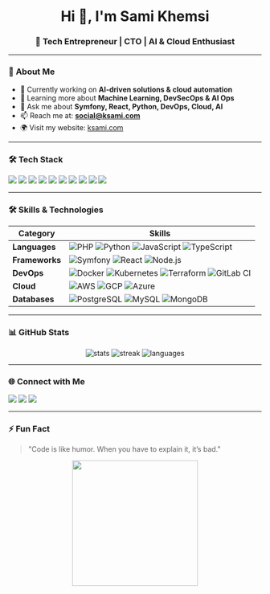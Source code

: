<!-- Banner -->
<h1 align="center">Hi 👋, I'm Sami Khemsi</h1>
<h3 align="center">🚀 Tech Entrepreneur | CTO | AI & Cloud Enthusiast</h3>

---

### 🌟 **About Me**
- 🔭 Currently working on **AI-driven solutions & cloud automation**
- 🌱 Learning more about **Machine Learning, DevSecOps & AI Ops**
- 💬 Ask me about **Symfony, React, Python, DevOps, Cloud, AI**
- 📫 Reach me at: **social@ksami.com**
- 🌍 Visit my website: [ksami.com](https://ksami.com)

---

### 🛠 **Tech Stack**
<p align="left">
<img src="https://img.shields.io/badge/PHP-777BB4?style=for-the-badge&logo=php&logoColor=white" />
<img src="https://img.shields.io/badge/Symfony-000000?style=for-the-badge&logo=symfony&logoColor=white" />
<img src="https://img.shields.io/badge/React-20232A?style=for-the-badge&logo=react&logoColor=61DAFB" />
<img src="https://img.shields.io/badge/Node.js-43853D?style=for-the-badge&logo=node.js&logoColor=white" />
<img src="https://img.shields.io/badge/Python-3776AB?style=for-the-badge&logo=python&logoColor=white" />
<img src="https://img.shields.io/badge/AWS-232F3E?style=for-the-badge&logo=amazonaws&logoColor=white" />
<img src="https://img.shields.io/badge/GCP-4285F4?style=for-the-badge&logo=googlecloud&logoColor=white" />
<img src="https://img.shields.io/badge/Docker-2496ED?style=for-the-badge&logo=docker&logoColor=white" />
<img src="https://img.shields.io/badge/Kubernetes-326CE5?style=for-the-badge&logo=kubernetes&logoColor=white" />
<img src="https://img.shields.io/badge/Terraform-7B42BC?style=for-the-badge&logo=terraform&logoColor=white" />
</p>

---

### 🛠 **Skills & Technologies**

| Category          | Skills |
|-------------------|--------|
| **Languages**     | ![PHP](https://img.shields.io/badge/-PHP-777BB4?style=flat-square&logo=php&logoColor=white) ![Python](https://img.shields.io/badge/-Python-3776AB?style=flat-square&logo=python&logoColor=white) ![JavaScript](https://img.shields.io/badge/-JavaScript-F7DF1E?style=flat-square&logo=javascript&logoColor=black) ![TypeScript](https://img.shields.io/badge/-TypeScript-3178C6?style=flat-square&logo=typescript&logoColor=white) |
| **Frameworks**    | ![Symfony](https://img.shields.io/badge/-Symfony-000000?style=flat-square&logo=symfony&logoColor=white) ![React](https://img.shields.io/badge/-React-20232A?style=flat-square&logo=react&logoColor=61DAFB) ![Node.js](https://img.shields.io/badge/-Node.js-43853D?style=flat-square&logo=node.js&logoColor=white) |
| **DevOps**        | ![Docker](https://img.shields.io/badge/-Docker-2496ED?style=flat-square&logo=docker&logoColor=white) ![Kubernetes](https://img.shields.io/badge/-Kubernetes-326CE5?style=flat-square&logo=kubernetes&logoColor=white) ![Terraform](https://img.shields.io/badge/-Terraform-7B42BC?style=flat-square&logo=terraform&logoColor=white) ![GitLab CI](https://img.shields.io/badge/-GitLab%20CI-FC6D26?style=flat-square&logo=gitlab&logoColor=white) |
| **Cloud**         | ![AWS](https://img.shields.io/badge/-AWS-232F3E?style=flat-square&logo=amazon-aws&logoColor=white) ![GCP](https://img.shields.io/badge/-GCP-4285F4?style=flat-square&logo=google-cloud&logoColor=white) ![Azure](https://img.shields.io/badge/-Azure-0078D4?style=flat-square&logo=microsoft-azure&logoColor=white) |
| **Databases**     | ![PostgreSQL](https://img.shields.io/badge/-PostgreSQL-336791?style=flat-square&logo=postgresql&logoColor=white) ![MySQL](https://img.shields.io/badge/-MySQL-4479A1?style=flat-square&logo=mysql&logoColor=white) ![MongoDB](https://img.shields.io/badge/-MongoDB-47A248?style=flat-square&logo=mongodb&logoColor=white) |

---

### 📊 **GitHub Stats**
<p align="center">
<img src="https://github-readme-stats.vercel.app/api?username=ksami007&show_icons=true&theme=radical" alt="stats" />
<img src="https://github-readme-streak-stats.herokuapp.com/?user=ksami007&theme=radical" alt="streak" />
<img src="https://github-readme-stats.vercel.app/api/top-langs/?username=ksami007&layout=compact&theme=radical" alt="languages" />
</p>

---

### 🌐 **Connect with Me**
<p>
<a href="https://www.linkedin.com/in/khemsisami/" target="_blank"><img src="https://img.shields.io/badge/LinkedIn-0077B5?style=for-the-badge&logo=linkedin&logoColor=white" /></a>
<a href="https://x.com/ksami007" target="_blank"><img src="https://img.shields.io/badge/Twitter-1DA1F2?style=for-the-badge&logo=twitter&logoColor=white" /></a>
<a href="mailto:social@ksami.com"><img src="https://img.shields.io/badge/Email-D14836?style=for-the-badge&logo=gmail&logoColor=white" /></a>
</p>

---

### ⚡ Fun Fact
> "Code is like humor. When you have to explain it, it’s bad."

<!-- Optional animated GIF -->
<p align="center"><img src="https://media.giphy.com/media/h408T6Y5GfmXBKW62l/giphy.gif" width="250"/></p>
